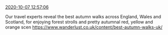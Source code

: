 [2020-10-07 12:57:06](https://mstdn.social/@hill_wanderer/104993615152211889)

Our travel experts reveal the best autumn walks across England, Wales and Scotland, for enjoying forest strolls and pretty autumnal red, yellow and orange scen <a href="https://www.wanderlust.co.uk/content/best-autumn-walks-uk/" target="_blank" rel="nofollow noopener noreferrer" translate="no">https://www.wanderlust.co.uk/content/best-autumn-walks-uk/</a>